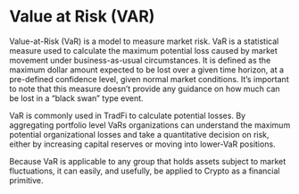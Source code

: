 # Value at Risk (VAR)

Value-at-Risk (VaR) is a model to measure market risk. VaR is a statistical measure used to calculate the maximum potential loss caused by market movement under business-as-usual circumstances. It is defined as the maximum dollar amount expected to be lost over a given time horizon, at a pre-defined confidence level, given normal market conditions. It’s important to note that this measure doesn’t provide any guidance on how much can be lost in a “black swan” type event.

VaR is commonly used in TradFi to calculate potential losses. By aggregating portfolio level VaRs organizations can understand the maximum potential organizational losses and take a quantitative decision on risk, either by increasing capital reserves or moving into lower-VaR positions.

Because VaR is applicable to any group that holds assets subject to market fluctuations, it can easily, and usefully, be applied to Crypto as a financial primitive.
